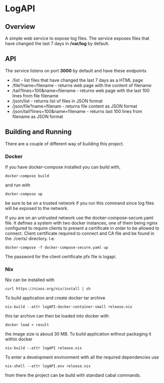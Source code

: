 # LogAPI

## Overview
A simple web service to expose log files. 
The service exposes files that have changed the last 7 days in **/var/log** by default.

## API
The service listens on port **3000** by default and have these endpoints
* /list - list files that have changed the last 7 days as a HTML page
* /file?name=filename - returns web page with the content of filename
* /tail?lines=100&name=filename - returns web page with the last 100 lines from file filename
* /json/list - returns list of files in JSON format
* /json/file?name=filenam - returns file content as JSON format
* /json/tail?lines=100&name=filename - returns last 100 lines from filename as JSON format


## Building and Running
There are a couple of different way of building this project.

### Docker
If you have docker-compose installed you can build with,
```
docker-compose build
```
and run with
```
docker-compose up
```
be sure to be on a trusted network if you run this command since log files will be exposed to the network.

If you are on an untrusted network use the docker-compose-secure.yaml file. It defines a system with two docker instances, one of them being nginx configured to require clients to present a certificate in order to be allowed to connect. Client certificate required to connect and CA file and be found in the ./certs/ directory. I.e.
```
docker-compose -f docker-compose-secure.yaml up
```
The password for the client certificate pfx file is logapi.

### Nix
Nix can be installed with
```
curl https://nixos.org/nix/install | sh
```
To build application and create docker tar archive
```
nix-build --attr logAPI-docker-container-small release.nix
```
this tar archive can then be loaded into docker with
```
docker load < result
```
the image size is aboud 30 MB.
To build application without packaging it within docker
```
nix-build --attr logAPI release.nix
```
To enter a development environment with all the required dependencies use
```
nix-shell --attr logAPI.env release.nix
```
from there the project can be build with standard cabal commands.


